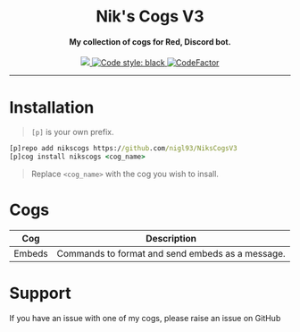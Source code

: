 <h1 align="center">
  Nik's Cogs V3
  <br>
</h1>

<h4 align="center">My collection of cogs for Red, Discord bot.</h4>

<p align="center">
  <a href="https://github.com/Cog-Creators/Red-DiscordBot">
    <img src="https://img.shields.io/badge/Discord-Red%20Bot-red.svg">
  </a>
  <a href="https://github.com/psf/black">
    <img src="https://img.shields.io/badge/code%20style-black-000000.svg" alt="Code style: black">
  </a>
  <a href="https://www.codefactor.io/repository/github/nigl93/nikscogsv3">
    <img src="https://www.codefactor.io/repository/github/nigl93/nikscogsv3/badge" alt="CodeFactor">
  </a>
</p>

---

# Installation

>`[p]` is your own prefix.

```cmd
[p]repo add nikscogs https://github.com/nigl93/NiksCogsV3
[p]cog install nikscogs <cog_name>
```

>Replace `<cog_name>` with the cog you wish to insall.

# Cogs

| Cog    | Description                                      |
| ------ | ------------------------------------------------ |
| Embeds | Commands to format and send embeds as a message. |

# Support

If you have an issue with one of my cogs, please raise an issue on GitHub
